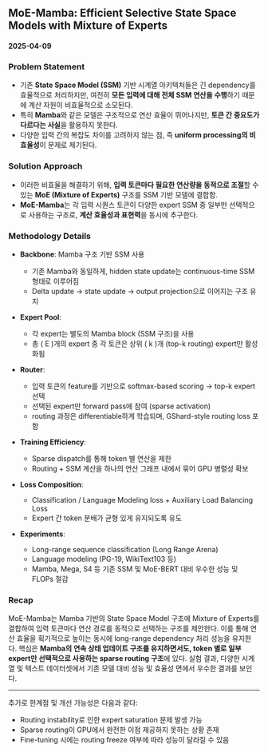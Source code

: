 ## MoE-Mamba: Efficient Selective State Space Models with Mixture of Experts  
#### 2025-04-09

### Problem Statement
- 기존 **State Space Model (SSM)** 기반 시계열 아키텍처들은 긴 dependency를 효율적으로 처리하지만, 여전히 **모든 입력에 대해 전체 SSM 연산을 수행**하기 때문에 계산 자원이 비효율적으로 소모된다.
- 특히 **Mamba**와 같은 모델은 구조적으로 연산 효율이 뛰어나지만, **토큰 간 중요도가 다르다는 사실**을 활용하지 못한다.
- 다양한 입력 간의 복잡도 차이를 고려하지 않는 점, 즉 **uniform processing의 비효율성**이 문제로 제기된다.

### Solution Approach
- 이러한 비효율을 해결하기 위해, **입력 토큰마다 필요한 연산량을 동적으로 조절**할 수 있는 **MoE (Mixture of Experts)** 구조를 SSM 기반 모델에 결합함.
- **MoE-Mamba**는 각 입력 시퀀스 토큰이 다양한 expert SSM 중 일부만 선택적으로 사용하는 구조로, **계산 효율성과 표현력**을 동시에 추구한다.

### Methodology Details
- **Backbone**: Mamba 구조 기반 SSM 사용
  - 기존 Mamba와 동일하게, hidden state update는 continuous-time SSM 형태로 이루어짐
  - Delta update → state update → output projection으로 이어지는 구조 유지

- **Expert Pool**:
  - 각 expert는 별도의 Mamba block (SSM 구조)을 사용
  - 총 \( E \)개의 expert 중 각 토큰은 상위 \( k \)개 (top-k routing) expert만 활성화됨

- **Router**:
  - 입력 토큰의 feature를 기반으로 softmax-based scoring → top-k expert 선택
  - 선택된 expert만 forward pass에 참여 (sparse activation)
  - routing 과정은 differentiable하게 학습되며, GShard-style routing loss 포함

- **Training Efficiency**:
  - Sparse dispatch를 통해 token 별 연산을 제한
  - Routing + SSM 계산을 하나의 연산 그래프 내에서 묶어 GPU 병렬성 확보

- **Loss Composition**:
  - Classification / Language Modeling loss + Auxiliary Load Balancing Loss
  - Expert 간 token 분배가 균형 있게 유지되도록 유도

- **Experiments**:
  - Long-range sequence classification (Long Range Arena)
  - Language modeling (PG-19, WikiText103 등)
  - Mamba, Mega, S4 등 기존 SSM 및 MoE-BERT 대비 우수한 성능 및 FLOPs 절감

### Recap
MoE-Mamba는 Mamba 기반의 State Space Model 구조에 Mixture of Experts를 결합하여 입력 토큰마다 연산 경로를 동적으로 선택하는 구조를 제안한다. 이를 통해 연산 효율을 획기적으로 높이는 동시에 long-range dependency 처리 성능을 유지한다. 핵심은 **Mamba의 연속 상태 업데이트 구조를 유지하면서도, token 별로 일부 expert만 선택적으로 사용하는 sparse routing 구조**에 있다. 실험 결과, 다양한 시계열 및 텍스트 데이터셋에서 기존 모델 대비 성능 및 효율성 면에서 우수한 결과를 보인다.

---

추가로 한계점 및 개선 가능성은 다음과 같다:
- Routing instability로 인한 expert saturation 문제 발생 가능
- Sparse routing이 GPU에서 완전한 이점 제공하지 못하는 상황 존재
- Fine-tuning 시에는 routing freeze 여부에 따라 성능이 달라질 수 있음

